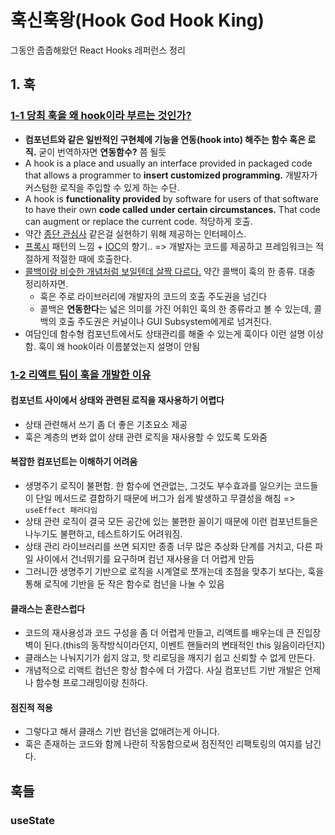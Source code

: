 # 훅신훅왕(Hook God Hook King)

그동안 줍줍해왔던 React Hooks 레퍼런스 정리

## 1. 훅

### [1-1 당최 훅을 왜 hook이라 부르는 것인가?](https://stackoverflow.com/questions/467557/what-is-meant-by-the-term-hook-in-programming)

- **컴포넌트와 같은 일반적인 구현체에 기능을 연동(hook into) 해주는 함수 혹은 로직.** 굳이 번역하자면 **연동함수?** 쯤 될듯
- A hook is a place and usually an interface provided in packaged code that allows a programmer to **insert customized programming.** 개발자가 커스텀한 로직을 주입할 수 있게 하는 수단.
- A hook is **functionality provided** by software for users of that software to have their own **code called under certain circumstances.** That code can augment or replace the current code. 적당하게 호출.
- 약간 [종단 관심사](https://github.com/MaxKim-J/Code-Review-References/blob/master/01_designPrinciples/03_aspectOrientedProgramming.md) 같은걸 실현하기 위해 제공하는 인터페이스.
- [프록시](https://github.com/MaxKim-J/Code-Review-References/blob/master/02_desingPatterns/10_proxyPattern.md) 패턴의 느낌 + [IOC](https://github.com/MaxKim-J/Code-Review-References/blob/master/01_designPrinciples/04_InversionOfControl.md)의 향기.. => 개발자는 코드를 제공하고 프레임워크는 적절하게 적절한 때에 호출한다.
- [콜백이랑 비슷한 개념처럼 보일텐데 살짝 다르다.](https://stackoverflow.com/questions/11087543/what-is-the-difference-between-hook-and-callback) 약간 콜백이 훅의 한 종류. 대충 정리하자면.
  - 훅은 주로 라이브러리에 개발자의 코드의 호출 주도권을 넘긴다
  - 콜백은 **연동한다**는 넓은 의미를 가진 어휘인 훅의 한 종류라고 볼 수 있는데, 콜백의 호출 주도권은 커널이나 GUI Subsystem에게로 넘겨진다.  
- 여담인데 함수형 컴포넌트에서도 상태관리를 해줄 수 있는게 훅이다 이런 설명 이상함. 훅이 왜 hook이라 이름붙었는지 설명이 안됨

### [1-2 리액트 팀이 훅을 개발한 이유](https://ko.reactjs.org/docs/hooks-intro.html#motivation)

#### 컴포넌트 사이에서 상태와 관련된 로직을 재사용하기 어렵다

- 상태 관련해서 쓰기 좀 더 좋은 기초요소 제공
- 훅은 계층의 변화 없이 상태 관련 로직을 재사용할 수 있도록 도와줌

#### 복잡한 컴포넌트는 이해하기 어려움

- 생명주기 로직이 불편함. 한 함수에 연관없는, 그것도 부수효과를 일으키는 코드들이 단일 메서드로 결합하기 때문에 버그가 쉽게 발생하고 무결성을 해침 => `useEffect 패러다임`
- 상태 관련 로직이 결국 모든 공간에 있는 불편한 꼴이기 때문에 이런 컴포넌트들은 나누기도 불편하고, 테스트하기도 어려워짐.
- 상태 관리 라이브러리를 쓰면 되지만 종종 너무 많은 추상화 단계를 거치고, 다른 파일 사이에서 건너뛰기를 요구하며 컴넌 재사용을 더 어렵게 만듬
- 그러니깐 생명주기 기반으로 로직을 시계열로 쪼개는데 초점을 맞추기 보다는, 훅을 통해 로직에 기반을 둔 작은 함수로 컴넌을 나눌 수 있음

#### 클래스는 혼란스럽다

- 코드의 재사용성과 코드 구성을 좀 더 어렵게 만들고, 리액트를 배우는데 큰 진입장벽이 된다.(this의 동작방식이라던지, 이벤트 핸들러의 변태적인 this 잃음이라던지)
- 클래스는 나눠지기가 쉽지 않고, 핫 리로딩을 깨지기 쉽고 신뢰할 수 없게 만든다. 
- 개념적으로 리액트 컴넌은 항상 함수에 더 가깝다. 사실 컴포넌트 기반 개발은 언제나 함수형 프로그래밍이랑 친하다.

#### 점진적 적용

- 그렇다고 해서 클래스 기반 컴넌을 없애려는게 아니다.
- 훅은 존재하는 코드와 함께 나란히 작동함으로써 점진적인 리팩토링의 여지를 남긴다. 

## 훅들

### useState


